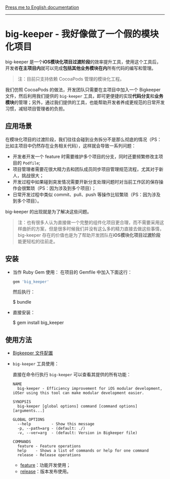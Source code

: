 [Press me to English documentation](../../README.md)

---

# big-keeper - 我好像做了一个假的模块化项目

big-keeper 是一个**iOS模块化项目过渡阶段**的效率提升工具，使用这个工具后，开发者**在主项目内**就可以完成**包括其他业务模块在内**所有代码的编写和管理。

> 注：目前只支持依赖 CocoaPods 管理的模块化工程。

我们仿照 CocoaPods 的做法，开发团队只需要在主项目中加入一个 Bigkeeper 文件，然后利用我们提供的 `big-keeper` 工具，即可更便捷的实现**代码分支**和**业务模块**的管理；另外，通过我们提供的工具，也能帮助开发者养成更规范的日常开发习惯，减轻项目管理者的负担。

## 应用场景

在模块化项目的过渡阶段，我们往往会碰到业务拆分不是那么彻底的情况（PS：比如主项目中仍然存在业务相关代码），这样就会导致一系列问题：

- 开发者开发一个 feature 时需要维护多个项目的分支，同时还要频繁修改主项目的 `Podfile`;
- 项目管理者需要花很大精力去和团队成员同步项目管理规范流程，尤其对于新人，挑战很大；
- 开发过程中如果碰到突发情况需要开新分支处理问题时对当前工作区的保存操作会很繁琐（PS：因为涉及到多个项目）；
- 日常开发过程中类似 commit、pull、push 等操作比较繁琐（PS：因为涉及到多个项目）。

big-keeper 的出现就是为了解决这些问题。

> 注：也有很多人认为直接做一个完整的组件化项目更合理，而不需要采用这样曲折的方案，但是很多时候我们并没有这么多的精力直接去做这些事情，big-keeper 存在的价值也是为了帮助开发团队在**iOS模块化项目过渡阶段**能更轻松的往前走。

## 安装

- 当作 Ruby Gem 使用：
  在项目的 Gemfile 中加入下面这行：

  ```ruby
  gem 'big_keeper'
  ```

  然后执行：

    $ bundle

- 直接安装：

    $ gem install big_keeper

## 使用方法

- [Bigkeeper 文件配置](BIGKEEPER_FILE.md)
- `big-keeper` 工具使用：

  直接在命令行执行 `big-keeper` 可以查看其提供的所有功能：

  ```
  NAME
    big-keeper - Efficiency improvement for iOS modular development, iOSer using this tool can make modular development easier.

  SYNOPSIS
    big-keeper [global options] command [command options] [arguments...]

  GLOBAL OPTIONS
    --help         - Show this message
    -p, --path=arg - (default: ./)
    -v, --ver=arg  - (default: Version in Bigkeeper file)

  COMMANDS
    feature - Feature operations
    help    - Shows a list of commands or help for one command
    release - Release operations
  ```

  - [feature](FEATURE.md)：功能开发使用；
  - [release](RELEASE.md)：版本发布使用。
